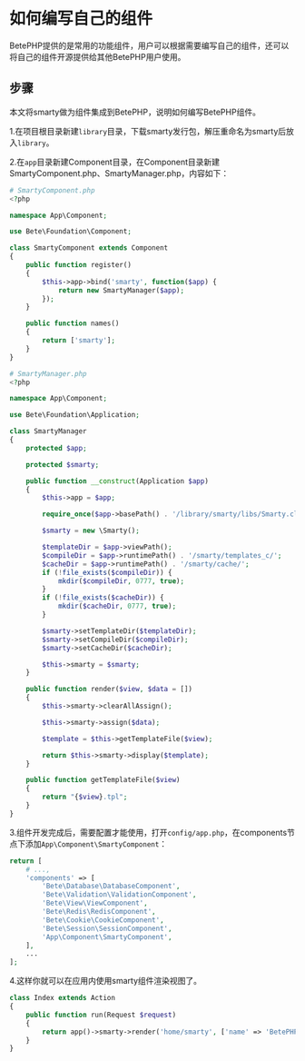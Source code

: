 # 如何编写自己的组件
BetePHP提供的是常用的功能组件，用户可以根据需要编写自己的组件，还可以将自己的组件开源提供给其他BetePHP用户使用。

## 步骤
本文将smarty做为组件集成到BetePHP，说明如何编写BetePHP组件。

1.在项目根目录新建`library`目录，下载smarty发行包，解压重命名为smarty后放入`library`。

2.在`app`目录新建Component目录，在Component目录新建SmartyComponent.php、SmartyManager.php，内容如下：

```php
# SmartyComponent.php
<?php

namespace App\Component;

use Bete\Foundation\Component;

class SmartyComponent extends Component
{
    public function register()
    {
        $this->app->bind('smarty', function($app) {
            return new SmartyManager($app);
        });
    }

    public function names()
    {
        return ['smarty'];
    }
}

# SmartyManager.php
<?php

namespace App\Component;

use Bete\Foundation\Application;

class SmartyManager
{
    protected $app;

    protected $smarty;

    public function __construct(Application $app)
    {
        $this->app = $app;

        require_once($app->basePath() . '/library/smarty/libs/Smarty.class.php');

        $smarty = new \Smarty();

        $templateDir = $app->viewPath();
        $compileDir = $app->runtimePath() . '/smarty/templates_c/';
        $cacheDir = $app->runtimePath() . '/smarty/cache/';
        if (!file_exists($compileDir)) {
            mkdir($compileDir, 0777, true);
        }
        if (!file_exists($cacheDir)) {
            mkdir($cacheDir, 0777, true);
        }

        $smarty->setTemplateDir($templateDir);
        $smarty->setCompileDir($compileDir);
        $smarty->setCacheDir($cacheDir);

        $this->smarty = $smarty;
    }

    public function render($view, $data = [])
    {
        $this->smarty->clearAllAssign();

        $this->smarty->assign($data);

        $template = $this->getTemplateFile($view);

        return $this->smarty->display($template);
    }

    public function getTemplateFile($view)
    {
        return "{$view}.tpl";
    }
}
```

3.组件开发完成后，需要配置才能使用，打开`config/app.php`，在components节点下添加`App\Component\SmartyComponent`：

```php
return [
    # ...,
    'components' => [
        'Bete\Database\DatabaseComponent',
        'Bete\Validation\ValidationComponent',
        'Bete\View\ViewComponent',
        'Bete\Redis\RedisComponent',
        'Bete\Cookie\CookieComponent',
        'Bete\Session\SessionComponent',
        'App\Component\SmartyComponent',
    ],
    ...
];
```

4.这样你就可以在应用内使用smarty组件渲染视图了。

```php
class Index extends Action
{
    public function run(Request $request)
    {
        return app()->smarty->render('home/smarty', ['name' => 'BetePHP']);
    }
}
```
